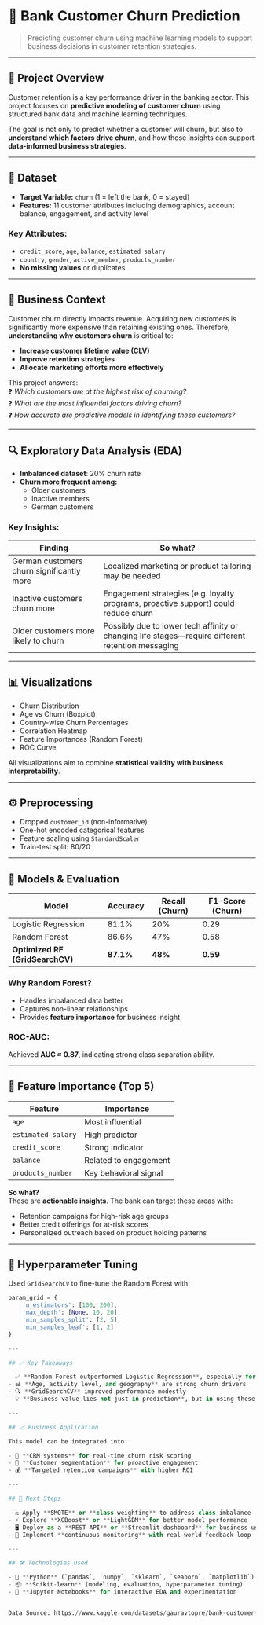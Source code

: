 # 🏦 Bank Customer Churn Prediction

> Predicting customer churn using machine learning models to support business decisions in customer retention strategies.

---

## 📌 Project Overview

Customer retention is a key performance driver in the banking sector. This project focuses on **predictive modeling of customer churn** using structured bank data and machine learning techniques.

The goal is not only to predict whether a customer will churn, but also to **understand which factors drive churn**, and how those insights can support **data-informed business strategies**.

---

## 📁 Dataset

- **Target Variable:** `churn` (1 = left the bank, 0 = stayed)
- **Features:** 11 customer attributes including demographics, account balance, engagement, and activity level

### Key Attributes:
- `credit_score`, `age`, `balance`, `estimated_salary`
- `country`, `gender`, `active_member`, `products_number`
- **No missing values** or duplicates.

---

## 🧭 Business Context

Customer churn directly impacts revenue. Acquiring new customers is significantly more expensive than retaining existing ones. Therefore, **understanding why customers churn** is critical to:

- **Increase customer lifetime value (CLV)**
- **Improve retention strategies**
- **Allocate marketing efforts more effectively**

This project answers:  
❓ *Which customers are at the highest risk of churning?*  
❓ *What are the most influential factors driving churn?*  
❓ *How accurate are predictive models in identifying these customers?*  

---

## 🔍 Exploratory Data Analysis (EDA)

- **Imbalanced dataset**: 20% churn rate
- **Churn more frequent among:**
  - Older customers
  - Inactive members
  - German customers

### Key Insights:

| Finding | So what? |
|--------|----------|
| German customers churn significantly more | Localized marketing or product tailoring may be needed |
| Inactive customers churn more | Engagement strategies (e.g. loyalty programs, proactive support) could reduce churn |
| Older customers more likely to churn | Possibly due to lower tech affinity or changing life stages—require different retention messaging |

---

## 📊 Visualizations

- Churn Distribution
- Age vs Churn (Boxplot)
- Country-wise Churn Percentages
- Correlation Heatmap
- Feature Importances (Random Forest)
- ROC Curve

All visualizations aim to combine **statistical validity with business interpretability**.

---

## ⚙️ Preprocessing

- Dropped `customer_id` (non-informative)
- One-hot encoded categorical features
- Feature scaling using `StandardScaler`
- Train-test split: 80/20

---

## 🤖 Models & Evaluation

| Model | Accuracy | Recall (Churn) | F1-Score (Churn) |
|-------|----------|----------------|------------------|
| Logistic Regression | 81.1% | 20% | 0.29 |
| Random Forest | 86.6% | 47% | 0.58 |
| **Optimized RF (GridSearchCV)** | **87.1%** | **48%** | **0.59** |

### Why Random Forest?

- Handles imbalanced data better
- Captures non-linear relationships
- Provides **feature importance** for business insight

### ROC-AUC:  
Achieved **AUC ≈ 0.87**, indicating strong class separation ability.

---

## 🔬 Feature Importance (Top 5)

| Feature | Importance |
|---------|------------|
| `age` | Most influential |
| `estimated_salary` | High predictor |
| `credit_score` | Strong indicator |
| `balance` | Related to engagement |
| `products_number` | Key behavioral signal |

**So what?**  
These are **actionable insights**. The bank can target these areas with:

- Retention campaigns for high-risk age groups
- Better credit offerings for at-risk scores
- Personalized outreach based on product holding patterns

---

## 🧪 Hyperparameter Tuning

Used `GridSearchCV` to fine-tune the Random Forest with:

```python
param_grid = {
    'n_estimators': [100, 200],
    'max_depth': [None, 10, 20],
    'min_samples_split': [2, 5],
    'min_samples_leaf': [1, 2]
}

---

## ✅ Key Takeaways

- ✅ **Random Forest outperformed Logistic Regression**, especially for minority class recall
- 📊 **Age, activity level, and geography** are strong churn drivers
- 🔍 **GridSearchCV** improved performance modestly
- 💡 **Business value lies not just in prediction**, but in using these insights to shape strategy

---

## 📈 Business Application

This model can be integrated into:

- 🧠 **CRM systems** for real-time churn risk scoring  
- 🎯 **Customer segmentation** for proactive engagement  
- 💰 **Targeted retention campaigns** with higher ROI  

---

## 🚀 Next Steps

- ⚖️ Apply **SMOTE** or **class weighting** to address class imbalance  
- ⚡ Explore **XGBoost** or **LightGBM** for better model performance  
- 🖥️ Deploy as a **REST API** or **Streamlit dashboard** for business use  
- 🔄 Implement **continuous monitoring** with real-world feedback loop  

---

## 🛠️ Technologies Used

- 🐍 **Python** (`pandas`, `numpy`, `sklearn`, `seaborn`, `matplotlib`)  
- 📦 **Scikit-learn** (modeling, evaluation, hyperparameter tuning)  
- 📓 **Jupyter Notebooks** for interactive EDA and experimentation  


Data Source: https://www.kaggle.com/datasets/gauravtopre/bank-customer-churn-dataset
